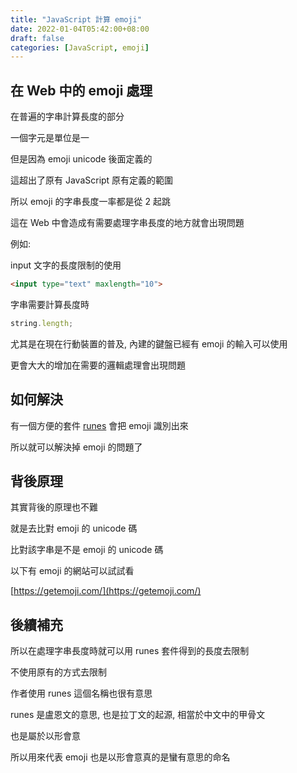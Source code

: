 ```yaml
---
title: "JavaScript 計算 emoji"
date: 2022-01-04T05:42:00+08:00
draft: false
categories: [JavaScript, emoji]
---
```


## 在 Web 中的 emoji 處理

在普遍的字串計算長度的部分

一個字元是單位是一

但是因為 emoji unicode 後面定義的

這超出了原有 JavaScript 原有定義的範圍

所以 emoji 的字串長度一率都是從 2 起跳

這在 Web 中會造成有需要處理字串長度的地方就會出現問題

例如:

input 文字的長度限制的使用

```HTML
<input type="text" maxlength="10">
```

字串需要計算長度時

```JavaScript
string.length;
```

尤其是在現在行動裝置的普及, 內建的鍵盤已經有 emoji 的輸入可以使用

更會大大的增加在需要的邏輯處理會出現問題

## 如何解決

有一個方便的套件 [runes](https://github.com/dotcypress/runes) 會把 emoji 識別出來

所以就可以解決掉 emoji 的問題了

## 背後原理

其實背後的原理也不難

就是去比對 emoji 的 unicode 碼

比對該字串是不是 emoji 的 unicode 碼

以下有 emoji 的網站可以試試看

[https://getemoji.com/](https://getemoji.com/)

## 後續補充

所以在處理字串長度時就可以用 runes 套件得到的長度去限制

不使用原有的方式去限制

作者使用 runes 這個名稱也很有意思

runes 是盧恩文的意思, 也是拉丁文的起源, 相當於中文中的甲骨文

也是屬於以形會意

所以用來代表 emoji 也是以形會意真的是蠻有意思的命名